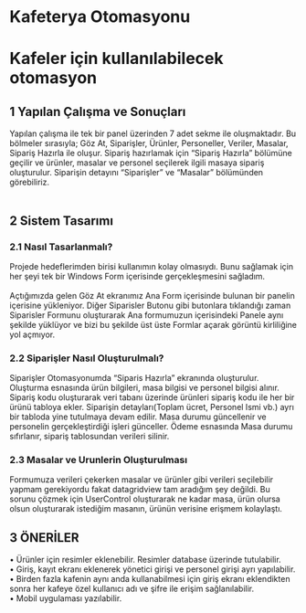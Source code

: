 # Kafeterya Otomasyonu

<h1>Kafeler için kullanılabilecek otomasyon </h1>

<h2>1 Yapılan Çalışma ve Sonuçları </h2>

Yapılan çalışma ile tek bir panel üzerinden 7 adet sekme ile oluşmaktadır. Bu bölmeler sırasıyla; Göz At, Siparişler, Ürünler, Personeller, Veriler, Masalar, Sipariş Hazırla ile oluşur. Sipariş hazırlamak için “Sipariş Hazırla” bölümüne geçilir ve ürünler, masalar ve personel seçilerek ilgili masaya sipariş oluşturulur. Siparişin detayını “Siparişler” ve “Masalar” bölümünden görebiliriz.
<br> <br>

<h2>2 Sistem Tasarımı</h2>
  <h3>2.1 Nasıl Tasarlanmalı?</h3>
Projede hedeflerimden birisi kullanımın kolay olmasıydı. Bunu sağlamak için her şeyi tek bir Windows Form içerisinde gerçekleşmesini sağladım. 
<br><br>
Açtığımızda gelen Göz At ekranımız Ana Form içerisinde bulunan bir panelin içerisine yükleniyor. Diğer Siparisler Butonu gibi butonlara tıklandığı zaman Siparisler Formunu oluşturarak Ana formumuzun içerisindeki Panele aynı şekilde yüklüyor ve bizi bu şekilde üst üste Formlar açarak görüntü kirliliğine yol açmıyor. 
  <h3>2.2 Siparişler Nasıl Oluşturulmalı?</h3>
  
Siparişler Otomasyonumda “Siparis Hazırla” ekranında oluşturulur. Oluşturma esnasında ürün bilgileri, masa bilgisi ve personel bilgisi alınır. Sipariş kodu oluşturarak veri tabanı üzerinde ürünleri sipariş kodu ile her bir ürünü tabloya ekler. Siparişin detayları(Toplam ücret,  Personel Ismi vb.) ayrı bir tabloda yine tutulmaya devam edilir. Masa durumu güncellenir ve personelin gerçekleştirdiği işleri günceller. Ödeme esnasında Masa durumu sıfırlanır, sipariş tablosundan verileri silinir.

<h3>2.3 Masalar ve Urunlerin Oluşturulması</h3>

Formumuza verileri çekerken masalar ve ürünler gibi verileri seçilebilir yapmam gerekiyordu fakat datagridview tam aradığım şey değildi. Bu sorunu çözmek için UserControl oluşturarak ne kadar masa, ürün olursa olsun oluşturarak istediğim masanın, ürünün verisine erişmem kolaylaştı.

<h2>3 ÖNERİLER</h2>

•	Ürünler için resimler eklenebilir. Resimler database üzerinde tutulabilir. <br>
•	Giriş, kayıt ekranı eklenerek yönetici girişi ve personel girişi ayrı yapılabilir. <br>
•	Birden fazla kafenin aynı anda kullanabilmesi için giriş ekranı eklendikten  sonra her kafeye özel kullanıcı adı ve şifre ile erişim sağlanılabilir.<br>
•	Mobil uygulaması yazılabilir.
